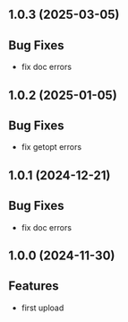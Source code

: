 ## 1.0.3 (2025-03-05)

## Bug Fixes

- fix doc errors

## 1.0.2 (2025-01-05)

## Bug Fixes

- fix getopt errors

## 1.0.1 (2024-12-21)

## Bug Fixes

- fix doc errors

## 1.0.0 (2024-11-30)

## Features

- first upload

